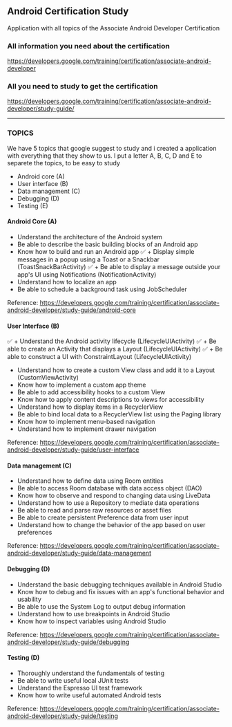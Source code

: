 ## Android Certification Study
Application with all topics of the Associate Android Developer Certification

### All information you need about the certification
https://developers.google.com/training/certification/associate-android-developer

### All you need to study to get the certification
https://developers.google.com/training/certification/associate-android-developer/study-guide/

------------------------------------------------------------------------------------------------------------------------------
### TOPICS 
We have 5 topics that google suggest to study and i created a application with everything that they show to us.
I put a letter A, B, C, D and E to separete the topics, to be easy to study

+ Android core (A)
+ User interface (B)
+ Data management (C)
+ Debugging (D)
+ Testing (E)

#### Android Core (A)
+ Understand the architecture of the Android system
+ Be able to describe the basic building blocks of an Android app
+ Know how to build and run an Android app
✅ + Display simple messages in a popup using a Toast or a Snackbar (ToastSnackBarActivity)
✅ + Be able to display a message outside your app's UI using Notifications (NotificationActivity)
+ Understand how to localize an app
+ Be able to schedule a background task using JobScheduler

Reference:
https://developers.google.com/training/certification/associate-android-developer/study-guide/android-core

#### User Interface (B)
✅ + Understand the Android activity lifecycle (LifecycleUIActivity)
✅ + Be able to create an Activity that displays a Layout (LifecycleUIActivity)
✅ + Be able to construct a UI with ConstraintLayout (LifecycleUIActivity) 
+ Understand how to create a custom View class and add it to a Layout (CustomViewActivity)
+ Know how to implement a custom app theme
+ Be able to add accessibility hooks to a custom View
+ Know how to apply content descriptions to views for accessibility
+ Understand how to display items in a RecyclerView
+ Be able to bind local data to a RecyclerView list using the Paging library
+ Know how to implement menu-based navigation
+ Understand how to implement drawer navigation

Reference:
https://developers.google.com/training/certification/associate-android-developer/study-guide/user-interface

#### Data management (C)
+ Understand how to define data using Room entities
+ Be able to access Room database with data access object (DAO)
+ Know how to observe and respond to changing data using LiveData
+ Understand how to use a Repository to mediate data operations
+ Be able to read and parse raw resources or asset files
+ Be able to create persistent Preference data from user input
+ Understand how to change the behavior of the app based on user preferences

Reference: 
https://developers.google.com/training/certification/associate-android-developer/study-guide/data-management

#### Debugging (D)
+ Understand the basic debugging techniques available in Android Studio
+ Know how to debug and fix issues with an app's functional behavior and usability
+ Be able to use the System Log to output debug information
+ Understand how to use breakpoints in Android Studio
+ Know how to inspect variables using Android Studio

Reference: 
https://developers.google.com/training/certification/associate-android-developer/study-guide/debugging

#### Testing (D)
+ Thoroughly understand the fundamentals of testing
+ Be able to write useful local JUnit tests
+ Understand the Espresso UI test framework
+ Know how to write useful automated Android tests

Reference: 
https://developers.google.com/training/certification/associate-android-developer/study-guide/testing


